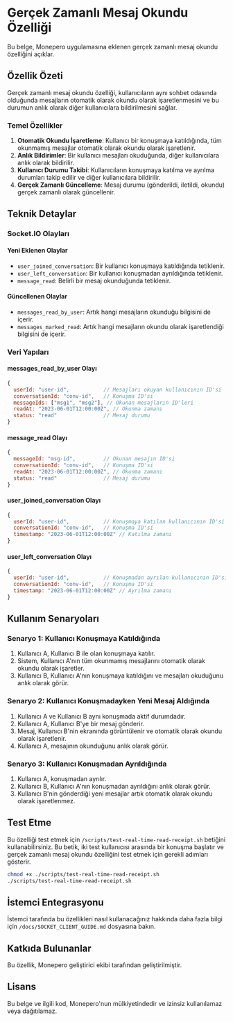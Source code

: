 # Gerçek Zamanlı Mesaj Okundu Özelliği

Bu belge, Monepero uygulamasına eklenen gerçek zamanlı mesaj okundu özelliğini açıklar.

## Özellik Özeti

Gerçek zamanlı mesaj okundu özelliği, kullanıcıların aynı sohbet odasında olduğunda mesajların otomatik olarak okundu olarak işaretlenmesini ve bu durumun anlık olarak diğer kullanıcılara bildirilmesini sağlar.

### Temel Özellikler

1. **Otomatik Okundu İşaretleme**: Kullanıcı bir konuşmaya katıldığında, tüm okunmamış mesajlar otomatik olarak okundu olarak işaretlenir.
2. **Anlık Bildirimler**: Bir kullanıcı mesajları okuduğunda, diğer kullanıcılara anlık olarak bildirilir.
3. **Kullanıcı Durumu Takibi**: Kullanıcıların konuşmaya katılma ve ayrılma durumları takip edilir ve diğer kullanıcılara bildirilir.
4. **Gerçek Zamanlı Güncelleme**: Mesaj durumu (gönderildi, iletildi, okundu) gerçek zamanlı olarak güncellenir.

## Teknik Detaylar

### Socket.IO Olayları

#### Yeni Eklenen Olaylar

- `user_joined_conversation`: Bir kullanıcı konuşmaya katıldığında tetiklenir.
- `user_left_conversation`: Bir kullanıcı konuşmadan ayrıldığında tetiklenir.
- `message_read`: Belirli bir mesaj okunduğunda tetiklenir.

#### Güncellenen Olaylar

- `messages_read_by_user`: Artık hangi mesajların okunduğu bilgisini de içerir.
- `messages_marked_read`: Artık hangi mesajların okundu olarak işaretlendiği bilgisini de içerir.

### Veri Yapıları

#### messages_read_by_user Olayı

```javascript
{
  userId: "user-id",           // Mesajları okuyan kullanıcının ID'si
  conversationId: "conv-id",   // Konuşma ID'si
  messageIds: ["msg1", "msg2"], // Okunan mesajların ID'leri
  readAt: "2023-06-01T12:00:00Z", // Okunma zamanı
  status: "read"               // Mesaj durumu
}
```

#### message_read Olayı

```javascript
{
  messageId: "msg-id",         // Okunan mesajın ID'si
  conversationId: "conv-id",   // Konuşma ID'si
  readAt: "2023-06-01T12:00:00Z", // Okunma zamanı
  status: "read"               // Mesaj durumu
}
```

#### user_joined_conversation Olayı

```javascript
{
  userId: "user-id",           // Konuşmaya katılan kullanıcının ID'si
  conversationId: "conv-id",   // Konuşma ID'si
  timestamp: "2023-06-01T12:00:00Z" // Katılma zamanı
}
```

#### user_left_conversation Olayı

```javascript
{
  userId: "user-id",           // Konuşmadan ayrılan kullanıcının ID'si
  conversationId: "conv-id",   // Konuşma ID'si
  timestamp: "2023-06-01T12:00:00Z" // Ayrılma zamanı
}
```

## Kullanım Senaryoları

### Senaryo 1: Kullanıcı Konuşmaya Katıldığında

1. Kullanıcı A, Kullanıcı B ile olan konuşmaya katılır.
2. Sistem, Kullanıcı A'nın tüm okunmamış mesajlarını otomatik olarak okundu olarak işaretler.
3. Kullanıcı B, Kullanıcı A'nın konuşmaya katıldığını ve mesajları okuduğunu anlık olarak görür.

### Senaryo 2: Kullanıcı Konuşmadayken Yeni Mesaj Aldığında

1. Kullanıcı A ve Kullanıcı B aynı konuşmada aktif durumdadır.
2. Kullanıcı A, Kullanıcı B'ye bir mesaj gönderir.
3. Mesaj, Kullanıcı B'nin ekranında görüntülenir ve otomatik olarak okundu olarak işaretlenir.
4. Kullanıcı A, mesajının okunduğunu anlık olarak görür.

### Senaryo 3: Kullanıcı Konuşmadan Ayrıldığında

1. Kullanıcı A, konuşmadan ayrılır.
2. Kullanıcı B, Kullanıcı A'nın konuşmadan ayrıldığını anlık olarak görür.
3. Kullanıcı B'nin gönderdiği yeni mesajlar artık otomatik olarak okundu olarak işaretlenmez.

## Test Etme

Bu özelliği test etmek için `/scripts/test-real-time-read-receipt.sh` betiğini kullanabilirsiniz. Bu betik, iki test kullanıcısı arasında bir konuşma başlatır ve gerçek zamanlı mesaj okundu özelliğini test etmek için gerekli adımları gösterir.

```bash
chmod +x ./scripts/test-real-time-read-receipt.sh
./scripts/test-real-time-read-receipt.sh
```

## İstemci Entegrasyonu

İstemci tarafında bu özellikleri nasıl kullanacağınız hakkında daha fazla bilgi için `/docs/SOCKET_CLIENT_GUIDE.md` dosyasına bakın.

## Katkıda Bulunanlar

Bu özellik, Monepero geliştirici ekibi tarafından geliştirilmiştir.

## Lisans

Bu belge ve ilgili kod, Monepero'nun mülkiyetindedir ve izinsiz kullanılamaz veya dağıtılamaz.